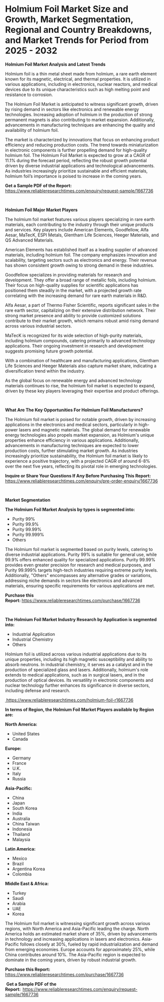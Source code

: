 <p><h1>Holmium Foil Market Size and Growth, Market Segmentation, Regional and Country Breakdowns, and Market Trends for Period from 2025 -  2032</h1></p><p><strong>Holmium Foil Market Analysis and Latest Trends</strong></p>
<p><p>Holmium foil is a thin metal sheet made from holmium, a rare earth element known for its magnetic, electrical, and thermal properties. It is utilized in various applications, including in electronics, nuclear reactors, and medical devices due to its unique characteristics such as high melting point and resistance to corrosion.</p><p>The Holmium Foil Market is anticipated to witness significant growth, driven by rising demand in sectors like electronics and renewable energy technologies. Increasing adoption of holmium in the production of strong permanent magnets is also contributing to market expansion. Additionally, advancements in manufacturing techniques are enhancing the quality and availability of holmium foil.</p><p>The market is characterized by innovations that focus on enhancing product efficiency and reducing production costs. The trend towards miniaturization in electronic components is further propelling demand for high-quality holmium foil. The Holmium Foil Market is expected to grow at a CAGR of 11.1% during the forecast period, reflecting the robust growth potential driven by diverse industrial applications and technological advancements. As industries increasingly prioritize sustainable and efficient materials, holmium foil’s importance is poised to increase in the coming years.</p></p>
<p><strong>Get a Sample PDF of the Report:&nbsp;</strong> <a href="https://www.reliableresearchtimes.com/enquiry/request-sample/1667736?utm_campaign=2717&utm_medium=2&utm_source=Github&utm_content=ia&utm_term=18042025&utm_id=holmium-foil">https://www.reliableresearchtimes.com/enquiry/request-sample/1667736</a></p>
<p>&nbsp;</p>
<p><strong>Holmium Foil Major Market Players</strong></p>
<p><p>The holmium foil market features various players specializing in rare earth materials, each contributing to the industry through their unique products and services. Key players include American Elements, Goodfellow, Alfa Aesar, MaTecK, ESPI Metals, Glentham Life Sciences, Heeger Materials, and QS Advanced Materials.</p><p>American Elements has established itself as a leading supplier of advanced materials, including holmium foil. The company emphasizes innovation and scalability, targeting sectors such as electronics and energy. Their revenue has shown consistent growth owing to strong demand in these industries.</p><p>Goodfellow specializes in providing materials for research and development. They offer a broad range of metallic foils, including holmium. Their focus on high-quality supplies for scientific applications has positioned them steadily in the market, with a projected growth rate correlating with the increasing demand for rare earth materials in R&D.</p><p>Alfa Aesar, a part of Thermo Fisher Scientific, reports significant sales in the rare earth sector, capitalizing on their extensive distribution network. Their strong market presence and ability to provide customized solutions contribute to their market growth, which remains robust amid rising demand across various industrial sectors.</p><p>MaTecK is recognized for its wide selection of high-purity materials, including holmium compounds, catering primarily to advanced technology applications. Their ongoing investment in research and development suggests promising future growth potential.</p><p>With a combination of healthcare and manufacturing applications, Glentham Life Sciences and Heeger Materials also capture market share, indicating a diversification trend within the industry.</p><p>As the global focus on renewable energy and advanced technology materials continues to rise, the holmium foil market is expected to expand, driven by these key players leveraging their expertise and product offerings.</p></p>
<p>&nbsp;</p>
<p><strong>What Are The Key Opportunities For Holmium Foil Manufacturers?</strong></p>
<p><p>The Holmium foil market is poised for notable growth, driven by increasing applications in the electronics and medical sectors, particularly in high-power lasers and magnetic materials. The global demand for renewable energy technologies also propels market expansion, as Holmium's unique properties enhance efficiency in various applications. Additionally, advancements in manufacturing techniques are expected to lower production costs, further stimulating market growth. As industries increasingly prioritize sustainability, the Holmium foil market is likely to experience a positive trajectory, with a projected CAGR of around 6-8% over the next five years, reflecting its pivotal role in emerging technologies.</p></p>
<p><strong>Inquire or Share Your Questions If Any Before Purchasing This Report:</strong> <a href="https://www.reliableresearchtimes.com/enquiry/pre-order-enquiry/1667736?utm_campaign=2717&utm_medium=2&utm_source=Github&utm_content=ia&utm_term=18042025&utm_id=holmium-foil">https://www.reliableresearchtimes.com/enquiry/pre-order-enquiry/1667736</a></p>
<p>&nbsp;</p>
<p><strong>Market Segmentation</strong></p>
<p><strong>The Holmium Foil Market Analysis by types is segmented into:</strong></p>
<p><ul><li>Purity 99%</li><li>Purity 99.9%</li><li>Purity 99.99%</li><li>Purity 99.999%</li><li>Others</li></ul></p>
<p><p>The Holmium foil market is segmented based on purity levels, catering to diverse industrial applications. Purity 99% is suitable for general use, while 99.9% offers enhanced quality for specialized applications. Purity 99.99% provides even greater precision for research and medical purposes, and Purity 99.999% targets high-tech industries requiring extreme purity levels. Additionally, "Others" encompasses any alternative grades or variations, addressing niche demands in sectors like electronics and advanced materials, ensuring specific requirements for various applications are met.</p></p>
<p><strong>Purchase this Report:&nbsp;</strong><a href="https://www.reliableresearchtimes.com/purchase/1667736?utm_campaign=2717&utm_medium=2&utm_source=Github&utm_content=ia&utm_term=18042025&utm_id=holmium-foil">https://www.reliableresearchtimes.com/purchase/1667736</a></p>
<p>&nbsp;</p>
<p><strong>The Holmium Foil Market Industry Research by Application is segmented into:</strong></p>
<p><ul><li>Industrial Application</li><li>Industrial Chemistry</li><li>Others</li></ul></p>
<p><p>Holmium foil is utilized across various industrial applications due to its unique properties, including its high magnetic susceptibility and ability to absorb neutrons. In industrial chemistry, it serves as a catalyst and in the production of specialized glass and lasers. Additionally, holmium's role extends to medical applications, such as in surgical lasers, and in the production of optical devices. Its versatility in electronic components and nuclear technology further enhances its significance in diverse sectors, including defense and research.</p></p>
<p><a href="https://www.reliableresearchtimes.com/holmium-foil-r1667736?utm_campaign=2717&utm_medium=2&utm_source=Github&utm_content=ia&utm_term=18042025&utm_id=holmium-foil">&nbsp;https://www.reliableresearchtimes.com/holmium-foil-r1667736</a></p>
<p><strong>In terms of Region, the Holmium Foil Market Players available by Region are:</strong></p>
<p>
    <p> <strong> North America: </strong>
        <ul>
            <li>United States</li>
            <li>Canada</li>
        </ul>
        </p> 
    <p> <strong> Europe: </strong>
        <ul>
            <li>Germany</li>
            <li>France</li>
            <li>U.K.</li>
            <li>Italy</li>
            <li>Russia</li>
        </ul>
        </p> 
    <p> <strong> Asia-Pacific: </strong>
        <ul>
            <li>China</li>
            <li>Japan</li>
            <li>South Korea</li>
            <li>India</li>
            <li>Australia</li>
            <li>China Taiwan</li>
            <li>Indonesia</li>
            <li>Thailand</li>
            <li>Malaysia</li>
        </ul>
        </p> 
    <p> <strong> Latin America: </strong>
        <ul>
            <li>Mexico</li>
            <li>Brazil</li>
            <li>Argentina Korea</li>
            <li>Colombia</li>
        </ul>
        </p> 
    <p> <strong> Middle East & Africa: </strong>
        <ul>
            <li>Turkey</li>
            <li>Saudi</li>
            <li>Arabia</li>
            <li>UAE</li>
            <li>Korea</li>
        </ul>
    </p>
    </p>
<p><p>The Holmium foil market is witnessing significant growth across various regions, with North America and Asia-Pacific leading the charge. North America holds an estimated market share of 35%, driven by advancements in technology and increasing applications in lasers and electronics. Asia-Pacific follows closely at 30%, fueled by rapid industrialization and demand from emerging economies. Europe accounts for approximately 25%, while China contributes around 10%. The Asia-Pacific region is expected to dominate in the coming years, driven by robust industrial growth.</p></p>
<p><strong>Purchase this Report: </strong><a href="https://www.reliableresearchtimes.com/purchase/1667736?utm_campaign=2717&utm_medium=2&utm_source=Github&utm_content=ia&utm_term=18042025&utm_id=holmium-foil">https://www.reliableresearchtimes.com/purchase/1667736</a></p>
<p>&nbsp;<strong>Get a Sample PDF of the Report:&nbsp;&nbsp;</strong><a href="https://www.reliableresearchtimes.com/enquiry/request-sample/1667736?utm_campaign=2717&utm_medium=2&utm_source=Github&utm_content=ia&utm_term=18042025&utm_id=holmium-foil">https://www.reliableresearchtimes.com/enquiry/request-sample/1667736</a></p>
<p><strong></strong></p>
<p><p></p><p></p><p></p></p>